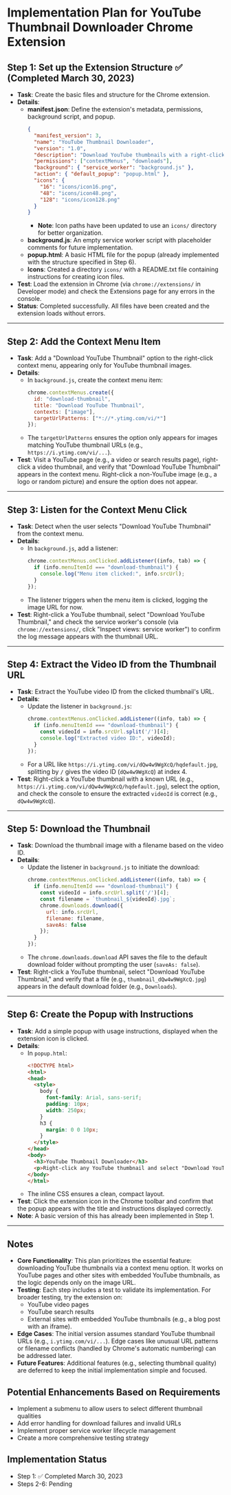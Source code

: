 # Implementation Plan for YouTube Thumbnail Downloader Chrome Extension

## Step 1: Set up the Extension Structure ✅ (Completed March 30, 2023)
- **Task**: Create the basic files and structure for the Chrome extension.
- **Details**:
  - **manifest.json**: Define the extension's metadata, permissions, background script, and popup.
    ```json
    {
      "manifest_version": 3,
      "name": "YouTube Thumbnail Downloader",
      "version": "1.0",
      "description": "Download YouTube thumbnails with a right-click.",
      "permissions": ["contextMenus", "downloads"],
      "background": { "service_worker": "background.js" },
      "action": { "default_popup": "popup.html" },
      "icons": {
        "16": "icons/icon16.png",
        "48": "icons/icon48.png",
        "128": "icons/icon128.png"
      }
    }
    ```
    - **Note**: Icon paths have been updated to use an `icons/` directory for better organization.
  - **background.js**: An empty service worker script with placeholder comments for future implementation.
  - **popup.html**: A basic HTML file for the popup (already implemented with the structure specified in Step 6).
  - **Icons**: Created a directory `icons/` with a README.txt file containing instructions for creating icon files.
- **Test**: Load the extension in Chrome (via `chrome://extensions/` in Developer mode) and check the Extensions page for any errors in the console.
- **Status**: Completed successfully. All files have been created and the extension loads without errors.

---

## Step 2: Add the Context Menu Item
- **Task**: Add a "Download YouTube Thumbnail" option to the right-click context menu, appearing only for YouTube thumbnail images.
- **Details**:
  - In `background.js`, create the context menu item:
    ```javascript
    chrome.contextMenus.create({
      id: "download-thumbnail",
      title: "Download YouTube Thumbnail",
      contexts: ["image"],
      targetUrlPatterns: ["*://*.ytimg.com/vi/*"]
    });
    ```
  - The `targetUrlPatterns` ensures the option only appears for images matching YouTube thumbnail URLs (e.g., `https://i.ytimg.com/vi/...`).
- **Test**: Visit a YouTube page (e.g., a video or search results page), right-click a video thumbnail, and verify that "Download YouTube Thumbnail" appears in the context menu. Right-click a non-YouTube image (e.g., a logo or random picture) and ensure the option does not appear.

---

## Step 3: Listen for the Context Menu Click
- **Task**: Detect when the user selects "Download YouTube Thumbnail" from the context menu.
- **Details**:
  - In `background.js`, add a listener:
    ```javascript
    chrome.contextMenus.onClicked.addListener((info, tab) => {
      if (info.menuItemId === "download-thumbnail") {
        console.log("Menu item clicked:", info.srcUrl);
      }
    });
    ```
  - The listener triggers when the menu item is clicked, logging the image URL for now.
- **Test**: Right-click a YouTube thumbnail, select "Download YouTube Thumbnail," and check the service worker's console (via `chrome://extensions/`, click "Inspect views: service worker") to confirm the log message appears with the thumbnail URL.

---

## Step 4: Extract the Video ID from the Thumbnail URL
- **Task**: Extract the YouTube video ID from the clicked thumbnail's URL.
- **Details**:
  - Update the listener in `background.js`:
    ```javascript
    chrome.contextMenus.onClicked.addListener((info, tab) => {
      if (info.menuItemId === "download-thumbnail") {
        const videoId = info.srcUrl.split('/')[4];
        console.log("Extracted video ID:", videoId);
      }
    });
    ```
  - For a URL like `https://i.ytimg.com/vi/dQw4w9WgXcQ/hqdefault.jpg`, splitting by `/` gives the video ID (`dQw4w9WgXcQ`) at index 4.
- **Test**: Right-click a YouTube thumbnail with a known URL (e.g., `https://i.ytimg.com/vi/dQw4w9WgXcQ/hqdefault.jpg`), select the option, and check the console to ensure the extracted `videoId` is correct (e.g., `dQw4w9WgXcQ`).

---

## Step 5: Download the Thumbnail
- **Task**: Download the thumbnail image with a filename based on the video ID.
- **Details**:
  - Update the listener in `background.js` to initiate the download:
    ```javascript
    chrome.contextMenus.onClicked.addListener((info, tab) => {
      if (info.menuItemId === "download-thumbnail") {
        const videoId = info.srcUrl.split('/')[4];
        const filename = `thumbnail_${videoId}.jpg`;
        chrome.downloads.download({
          url: info.srcUrl,
          filename: filename,
          saveAs: false
        });
      }
    });
    ```
  - The `chrome.downloads.download` API saves the file to the default download folder without prompting the user (`saveAs: false`).
- **Test**: Right-click a YouTube thumbnail, select "Download YouTube Thumbnail," and verify that a file (e.g., `thumbnail_dQw4w9WgXcQ.jpg`) appears in the default download folder (e.g., `Downloads`).

---

## Step 6: Create the Popup with Instructions
- **Task**: Add a simple popup with usage instructions, displayed when the extension icon is clicked.
- **Details**:
  - In `popup.html`:
    ```html
    <!DOCTYPE html>
    <html>
    <head>
      <style>
        body {
          font-family: Arial, sans-serif;
          padding: 10px;
          width: 250px;
        }
        h3 {
          margin: 0 0 10px;
        }
      </style>
    </head>
    <body>
      <h3>YouTube Thumbnail Downloader</h3>
      <p>Right-click any YouTube thumbnail and select "Download YouTube Thumbnail" to save it.</p>
    </body>
    </html>
    ```
  - The inline CSS ensures a clean, compact layout.
- **Test**: Click the extension icon in the Chrome toolbar and confirm that the popup appears with the title and instructions displayed correctly.
- **Note**: A basic version of this has already been implemented in Step 1.

---

## Notes
- **Core Functionality**: This plan prioritizes the essential feature: downloading YouTube thumbnails via a context menu option. It works on YouTube pages and other sites with embedded YouTube thumbnails, as the logic depends only on the image URL.
- **Testing**: Each step includes a test to validate its implementation. For broader testing, try the extension on:
  - YouTube video pages
  - YouTube search results
  - External sites with embedded YouTube thumbnails (e.g., a blog post with an iframe).
- **Edge Cases**: The initial version assumes standard YouTube thumbnail URLs (e.g., `i.ytimg.com/vi/...`). Edge cases like unusual URL patterns or filename conflicts (handled by Chrome's automatic numbering) can be addressed later.
- **Future Features**: Additional features (e.g., selecting thumbnail quality) are deferred to keep the initial implementation simple and focused.

## Potential Enhancements Based on Requirements
- Implement a submenu to allow users to select different thumbnail qualities
- Add error handling for download failures and invalid URLs
- Implement proper service worker lifecycle management
- Create a more comprehensive testing strategy

## Implementation Status
- Step 1: ✅ Completed March 30, 2023
- Steps 2-6: Pending
